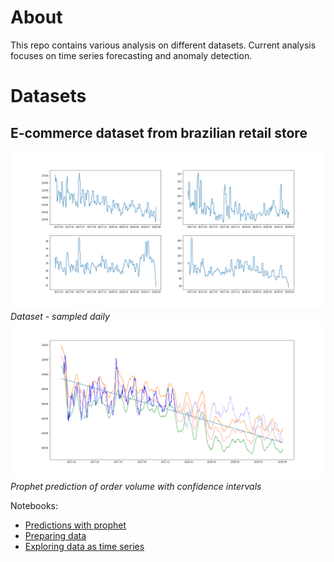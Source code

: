 # About
This repo contains various analysis on different datasets. Current analysis 
focuses on time series forecasting and anomaly detection.

# Datasets
## E-commerce dataset from brazilian retail store
![Predictions](e_commerce/img/dataset.png)
*Dataset - sampled daily*
![Prophet](e_commerce/img/prophet.png)
*Prophet prediction of order volume with confidence intervals*

Notebooks:
- [Predictions with prophet](e_commerce/Prophet.ipynb)
- [Preparing data](e_commerce/e-commerce-anomaly-detection.ipynb)
- [Exploring data as time series](e_commerce/e-commerce-time-series.ipynb)
 